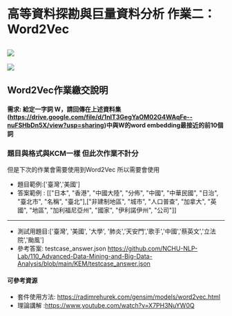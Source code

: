 # 高等資料探勘與巨量資料分析 作業二：Word2Vec
![](https://i.imgur.com/yz55YNk.png)
----
![](https://i.imgur.com/XCnJZ2Q.png)

## Word2Vec作業繳交說明
#### 需求: 給定一字詞 W，請回傳在上述資料集(https://drive.google.com/file/d/1nlT3GegYaOM02G4WAqFe--nuFSHbDn5X/view?usp=sharing)中與W的word embedding最接近的前10個詞
### 題目與格式與KCM一樣 但此次作業不計分 
但是下次的作業會需要使用到Word2Vec 所以需要會使用

* 題目範例:['臺灣','美國']
* 答案範例 : [["日本", "香港", "中國大陸", "分佈", "中國", "中華民國", "日治", "臺北市", "名稱", "臺北"],["非建制地區", "城市", "人口普查", "加拿大", "英國", "地區", "加利福尼亞州", "國家", "伊利諾伊州", "公司"]]
-----
* 測試用題目:['臺灣', '美國', '大學', '肺炎','天安門','歌手','中國','蔡英文','立法院','颱風']
* 參考答案: testcase_answer.json https://github.com/NCHU-NLP-Lab/110_Advanced-Data-Mining-and-Big-Data-Analysis/blob/main/KEM/testcase_answer.json

#### 可參考資源


* 套件使用方法: https://radimrehurek.com/gensim/models/word2vec.html
* 理論講解 :https://www.youtube.com/watch?v=X7PH3NuYW0Q

